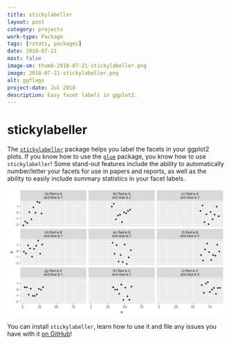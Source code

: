 ```yaml
---
title: stickylabeller
layout: post
category: projects
work-type: Package
tags: [rstats, packages]
date: 2018-07-21
mast: false
image-sm: thumb-2018-07-21-stickylabeller.png
image: 2018-07-21-stickylabeller.png
alt: ggflags
project-date: Jul 2018
description: Easy facet labels in ggplot2.
---
```

# stickylabeller

The [`stickylabeller`](https://github.com/rensa/stickylabeller) package helps you label the facets in your ggplot2 plots. If you know how to use the [`glue`](https://cran.r-project.org/web/packages/glue/index.html) package, you know how to use `stickylabeller`! Some stand-out features include the ability to automatically number/letter your facets for use in papers and reports, as well as the ability to easily include summary statistics in your facet labels.

![A stickylabeller plot, including multiple faceting variables and automatic numbering](assets/post-img/2018-07-21-stickylabeller.png)

You can install `stickylabeller`, learn how to use it and file any issues you have with it [on GitHub](https://github.com/rensa/stickylabeller)!

